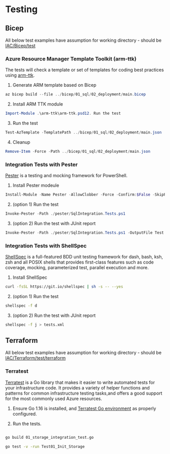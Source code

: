 # Testing

## Bicep

All below test examples have assumption for working directory - should be [IAC/Bicep/test](./../IAC/Bicep/test)

### Azure Resource Manager Template Toolkit (arm-ttk)

The tests will check a template or set of templates for coding best practices using [arm-ttk](https://github.com/Azure/arm-ttk).

1. Generate ARM template based on Bicep

```powershell
az bicep build --file ../bicep/01_sql/02_deployment/main.bicep
```

2. Install ARM TTK module

```powershell
Import-Module .\arm-ttk\arm-ttk.psd12. Run the test
```

3. Run the test

```powershell
Test-AzTemplate -TemplatePath ../bicep/01_sql/02_deployment/main.json
```

4. Cleanup

```powershell
Remove-Item -Force -Path ../bicep/01_sql/02_deployment/main.json
```

### Integration Tests with Pester

[Pester](https://pester.dev/docs/quick-start) is a testing and mocking framework for PowerShell.

1. Install Pester modeule

```powershell
Install-Module -Name Pester -AllowClobber -Force -Confirm:$False -SkipPublisherCheck
```

2. (option 1) Run the test

```powershell
Invoke-Pester -Path ./pester/SqlIntegration.Tests.ps1
```

3. (option 2) Run the test with JUnit report

```powershell
Invoke-Pester -Path ./pester/SqlIntegration.Tests.ps1 -OutputFile Test.xml -OutputFormat JUnitXml
```

### Integration Tests with ShellSpec

[ShellSpec](https://github.com/shellspec/shellspec) is a full-featured BDD unit testing framework for dash, bash, ksh, zsh and all POSIX shells that provides first-class features such as code coverage, mocking, parameterized test, parallel execution and more.

1. Install ShellSpec

```bash
curl -fsSL https://git.io/shellspec | sh -s -- --yes
```

2. (option 1) Run the test

```bash
shellspec -f d
```

3. (option 2) Run the test with JUnit report

```bash
shellspec -f j > tests.xml
```


## Terraform

All below test examples have assumption for working directory - should be [IAC/Terraform/test/terraform](./../IAC/Terraform/test/terraform/)

### Terratest 
[Terratest](https://github.com/gruntwork-io/terratest)  is a Go library that makes it easier to write automated tests for your infrastructure code. It provides a variety of helper functions and patterns for common infrastructure testing tasks,and offers a good
support for the most commonly used Azure resources.

1. Ensure Go 1.16 is installed, and [Terratest Go environment](https://github.com/gruntwork-io/terratest/blob/master/examples/azure/README.md) as properly configured.

2. Run the tests.

```bash

go build 01_storage_integration_test.go

go test -v -run Test01_Init_Storage

```